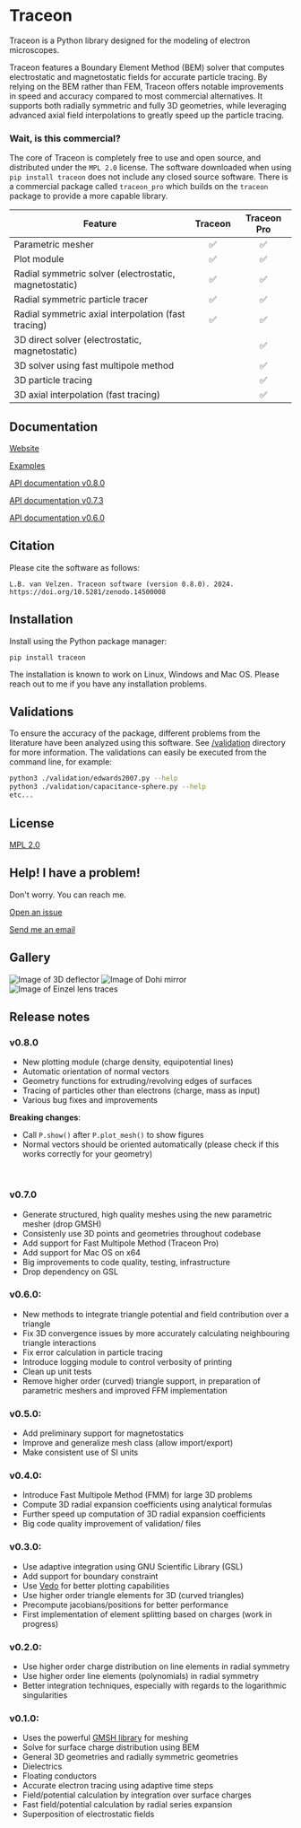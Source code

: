 # Traceon
Traceon is a Python library designed for the modeling of electron microscopes.

Traceon features a Boundary Element Method (BEM) solver that computes electrostatic and magnetostatic fields for accurate particle tracing. By relying on the BEM rather than FEM, Traceon offers notable improvements in speed and accuracy compared to most commercial alternatives. It supports both radially symmetric and fully 3D geometries, while leveraging advanced axial field interpolations to greatly speed up the particle tracing.

### Wait, is this commercial?

The core of Traceon is completely free to use and open source, and distributed under the `MPL 2.0` license. The software downloaded when using `pip install traceon` does not include any closed source software. There is a commercial package called `traceon_pro` which builds on the `traceon` package to provide a more capable library.

| Feature | Traceon | Traceon Pro |
| --- | :---: | :---: |
| Parametric mesher  | ✅ | ✅|    
| Plot module | ✅ | ✅ |
| Radial symmetric solver (electrostatic, magnetostatic) | ✅ | ✅ |
| Radial symmetric particle tracer | ✅ | ✅ |
| Radial symmetric axial interpolation (fast tracing) | ✅ | ✅|
| 3D direct solver (electrostatic, magnetostatic) | | ✅|
| 3D solver using fast multipole method  | | ✅|
| 3D particle tracing | | ✅|
| 3D axial interpolation (fast tracing) | | ✅|



## Documentation

[Website](https://traceon.org/)

[Examples](https://github.com/leon-vv/Traceon/tree/main/examples)

[API documentation v0.8.0](https://traceon.org/docs/v0.8.0/index.html)

[API documentation v0.7.3](https://traceon.org/docs/v0.7.3/index.html)

[API documentation v0.6.0](https://traceon.org/docs/v0.6.0/index.html)

## Citation

Please cite the software as follows:

```
L.B. van Velzen. Traceon software (version 0.8.0). 2024. https://doi.org/10.5281/zenodo.14500008
```

## Installation

Install using the Python package manager:
```
pip install traceon
```

The installation is known to work on Linux, Windows and Mac OS. Please reach out to me if you have any installation problems.

## Validations

To ensure the accuracy of the package, different problems from the literature have been analyzed using this software. See [/validation](https://github.com/leon-vv/Traceon/tree/main/validation) directory for more information. The validations can easily be executed from the command line, for example:
```bash
python3 ./validation/edwards2007.py --help
python3 ./validation/capacitance-sphere.py --help
etc...
```

## License

[MPL 2.0](https://mozilla.org/MPL/2.0/)


## Help! I have a problem!

Don't worry. You can reach me.

[Open an issue](https://github.com/leon-vv/Traceon/issues)

[Send me an email](mailto:leonvanvelzen@protonmail.com)

## Gallery

![Image of 3D deflector](https://raw.githubusercontent.com/leon-vv/traceon/main/images/deflector-image.png)
![Image of Dohi mirror](https://raw.githubusercontent.com/leon-vv/traceon/main/images/dohi-mirror.png)
![Image of Einzel lens traces](https://raw.githubusercontent.com/leon-vv/traceon/main/images/einzel-lens-traces.png)

## Release notes

### v0.8.0
- New plotting module (charge density, equipotential lines)
- Automatic orientation of normal vectors
- Geometry functions for extruding/revolving edges of surfaces
- Tracing of particles other than electrons (charge, mass as input)
- Various bug fixes and improvements

**Breaking changes**:
- Call `P.show()` after `P.plot_mesh()` to show figures
- Normal vectors should be oriented automatically (please check if this works correctly for your geometry)
<br />

### v0.7.0
- Generate structured, high quality meshes using the new parametric mesher (drop GMSH)
- Consistenly use 3D points and geometries throughout codebase
- Add support for Fast Multipole Method (Traceon Pro)
- Add support for Mac OS on x64
- Big improvements to code quality, testing, infrastructure
- Drop dependency on GSL

### v0.6.0:
- New methods to integrate triangle potential and field contribution over a triangle
- Fix 3D convergence issues by more accurately calculating neighbouring triangle interactions
- Fix error calculation in particle tracing
- Introduce logging module to control verbosity of printing
- Clean up unit tests
- Remove higher order (curved) triangle support, in preparation of parametric meshers and improved FFM implementation

### v0.5.0:
- Add preliminary support for magnetostatics
- Improve and generalize mesh class (allow import/export)
- Make consistent use of SI units

### v0.4.0:
- Introduce Fast Multipole Method (FMM) for large 3D problems
- Compute 3D radial expansion coefficients using analytical formulas
- Further speed up computation of 3D radial expansion coefficients 
- Big code quality improvement of validation/ files

### v0.3.0:
- Use adaptive integration using GNU Scientific Library (GSL)
- Add support for boundary constraint
- Use [Vedo](https://vedo.embl.es/) for better plotting capabilities
- Use higher order triangle elements for 3D (curved triangles)
- Precompute jacobians/positions for better performance
- First implementation of element splitting based on charges (work in progress)

### v0.2.0:
- Use higher order charge distribution on line elements in radial symmetry
- Use higher order line elements (polynomials) in radial symmetry
- Better integration techniques, especially with regards to the logarithmic singularities

### v0.1.0:
- Uses the powerful [GMSH library](https://gmsh.info/) for meshing
- Solve for surface charge distribution using BEM
- General 3D geometries and radially symmetric geometries
- Dielectrics
- Floating conductors
- Accurate electron tracing using adaptive time steps
- Field/potential calculation by integration over surface charges
- Fast field/potential calculation by radial series expansion
- Superposition of electrostatic fields


